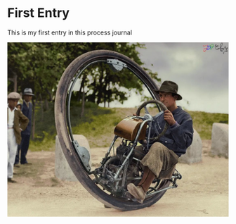 # First Entry

This is my first entry in this process journal

![Man in motor-unicycle](./images/motounicycle.jpg)